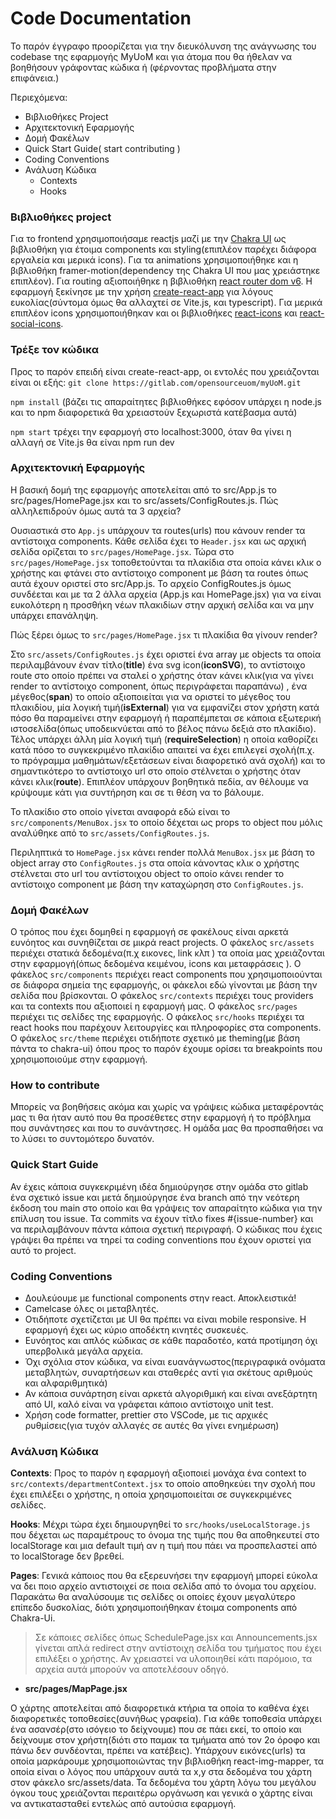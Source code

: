 # Code Documentation

Το παρόν έγγραφο προορίζεται για την διευκόλυνση της ανάγνωσης του codebase της εφαρμογής MyUoM και για άτομα που θα ήθελαν να βοηθήσουν γράφοντας κώδικα ή (φέρνοντας προβλήματα στην επιφάνεια.)

Περιεχόμενα:

- Βιβλιοθήκες Project
- Αρχιτεκτονική Εφαρμογής
- Δομή Φακέλων
- Quick Start Guide( start contributing )
- Coding Conventions
- Ανάλυση Κώδικα
  - Contexts
  - Hooks

### Βιβλιοθήκες project

Για το frontend χρησιμοποιήσαμε reactjs μαζί με την [Chakra UI](https://chakra-ui.com/) ως βιβλιοθήκη για έτοιμα components και styling(επιπλέον παρέχει διάφορα εργαλεία και μερικά icons).
Για τα animations χρησιμοποιήθηκε και η βιβλιοθήκη framer-motion(dependency της Chakra UI που μας χρειάστηκε επιπλέον). Για routing αξιοποιήθηκε η βιβλιοθήκη [react router dom v6](https://reactrouter.com/en/v6.3.0/getting-started/overview).
Η εφαρμογή ξεκίνησε με την χρήση [create-react-app](https://create-react-app.dev/) για λόγους ευκολίας(σύντομα όμως θα αλλαχτεί σε Vite.js, και typescript).
Για μερικά επιπλέον icons χρησιμοποιήθηκαν και οι βιβλιοθήκες [react-icons](https://react-icons.github.io/react-icons/) και [react-social-icons](https://www.npmjs.com/package/react-social-icons).

### Τρέξε τον κώδικα

Προς το παρόν επειδή είναι create-react-app, οι εντολές που χρειάζονται είναι οι εξής:
`git clone https://gitlab.com/opensourceuom/myUoM.git`

`npm install` (βάζει τις απαραίτητες βιβλιοθήκες εφόσον υπάρχει η node.js και το npm διαφορετικά θα χρειαστούν ξεχωριστά κατέβασμα αυτά)

`npm start` τρέχει την εφαρμογή στο localhost:3000, όταν θα γίνει η αλλαγή σε Vite.js θα είναι npm run dev

### Αρχιτεκτονική Εφαρμογής

Η βασική δομή της εφαρμογής αποτελείται από το src/App.js το src/pages/HomePage.jsx και το src/assets/ConfigRoutes.js.
Πώς αλληλεπιδρούν όμως αυτά τα 3 αρχεία?

Ουσιαστικά στο `App.js` υπάρχουν τα routes(urls) που κάνουν render τα αντίστοιχα components. Κάθε σελίδα έχει το `Header.jsx` και ως αρχική σελίδα ορίζεται το `src/pages/HomePage.jsx`. Τώρα στο `src/pages/HomePage.jsx` τοποθετούνται τα πλακίδια στα οποία κάνει κλικ ο χρήστης και φτάνει στο αντίστοιχο component με βάση τα routes όπως αυτά έχουν οριστεί στο src/App.js. Το αρχείο ConfigRoutes.js όμως συνδέεται και με τα 2 άλλα αρχεία (App.js και HomePage.jsx) για να είναι ευκολότερη η προσθήκη νέων πλακιδίων στην αρχική σελίδα και να μην υπάρχει επανάληψη.

Πώς ξέρει όμως το `src/pages/HomePage.jsx` τι πλακίδια θα γίνουν render?

Στο `src/assets/ConfigRoutes.js` έχει οριστεί ένα array με objects τα οποία περιλαμβάνουν έναν τίτλο(**title**) ένα svg icon(**iconSVG**), το αντίστοιχο route στο οποίο πρέπει να σταλεί ο χρήστης όταν κάνει κλικ(για να γίνει render το αντίστοιχο component, όπως περιγράφεται παραπάνω) , ένα μέγεθος(**span**) το οποίο αξιοποιείται για να οριστεί το μέγεθος του πλακιδίου, μία λογική τιμή(**isExternal**) για να εμφανίζει στον χρήστη κατά πόσο θα παραμείνει στην εφαρμογή ή παραπέμπεται σε κάποια εξωτερική ιστοσελίδα(όπως υποδεικνύεται από το βέλος πάνω δεξιά στο πλακίδιο). Τέλος υπάρχει άλλη μία λογική τιμή (**requireSelection**) η οποία καθορίζει κατά πόσο το συγκεκριμένο πλακίδιο απαιτεί να έχει επιλεγεί σχολή(π.χ. το πρόγραμμα μαθημάτων/εξετάσεων είναι διαφορετικό ανά σχολή) και το σημαντικότερο το αντίστοιχο url στο οποίο στέλνεται ο χρήστης όταν κάνει κλικ(**route**). Επιπλέον υπάρχουν βοηθητικά πεδία, αν θέλουμε να κρύψουμε κάτι για συντήρηση και σε τι θέση να το βάλουμε.

Το πλακίδιο στο οποίο γίνεται αναφορά εδώ είναι το `src/components/MenuBox.jsx` το οποίο δέχεται ως props το object που μόλις αναλύθηκε από το `src/assets/ConfigRoutes.js`.

Περιληπτικά το `HomePage.jsx` κάνει render πολλά `MenuBox.jsx` με βάση το object array στο `ConfigRoutes.js` στα οποία κάνοντας κλικ ο χρήστης στέλνεται στο url του αντίστοιχου object το οποίο κάνει render το αντίστοιχο component με βάση την καταχώρηση στο `ConfigRoutes.js`.

### Δομή Φακέλων

Ο τρόπος που έχει δομηθεί η εφαρμογή σε φακέλους είναι αρκετά ευνόητος και συνηθίζεται σε μικρά react projects.
Ο φάκελος `src/assets` περιέχει στατικά δεδομένα(π.χ εικονες, link κλπ ) τα οποία μας χρειάζονται στην εφαρμογή(όπως δεδομένα κειμένου, icons και μεταφράσεις ).
Ο φάκελος `src/components` περιέχει react components που χρησιμοποιούνται σε διάφορα σημεία της εφαρμογής, οι φάκελοι εδώ γίνονται με βάση την σελίδα που βρίσκονται.
Ο φάκελος `src/contexts` περιέχει τους providers και τα contexts που αξιοποιεί η εφαρμογή μας.
Ο φάκελος `src/pages` περιέχει τις σελίδες της εφαρμογής.
Ο φάκελος `src/hooks` περιέχει τα react hooks που παρέχουν λειτουργίες και πληροφορίες στα components.
Ο φάκελος `src/theme` περιέχει οτιδήποτε σχετικό με theming(με βάση πάντα το chakra-ui) όπου προς το παρόν έχουμε ορίσει τα breakpoints που χρησιμοποιούμε στην εφαρμογή.

### How to contribute

Μπορείς να βοηθήσεις ακόμα και χωρίς να γράψεις κώδικα μεταφέροντάς μας τι θα ήταν αυτό που θα προσέθετες στην εφαρμογή ή το πρόβλημα που συνάντησες και που το συνάντησες. Η ομάδα μας θα προσπαθήσει να το λύσει το συντομότερο δυνατόν.

### Quick Start Guide

Αν έχεις κάποια συγκεκριμένη ιδέα δημιούργησε στην ομάδα στο gitlab ένα σχετικό issue και μετά δημιούργησε ένα branch από την νεότερη έκδοση του main στο οποίο και θα γράψεις τον απαραίτητο κώδικα για την επίλυση του issue. Τα commits να έχουν τίτλο fixes #{issue-number} και να περιλαμβάνουν πάντα κάποια σχετική περιγραφή. Ο κώδικας που έχεις γράψει θα πρέπει να τηρεί τα coding conventions που έχουν οριστεί για αυτό το project.

### Coding Conventions

- Δουλεύουμε με functional components στην react. Αποκλειστικά!
- Camelcase όλες οι μεταβλητές.
- Οτιδήποτε σχετίζεται με UI θα πρέπει να είναι mobile responsive. Η εφαρμογή έχει ως κύριο αποδέκτη κινητές συσκευές.
- Ευνόητος και απλός κώδικας σε κάθε παραδοτέο, κατά προτίμηση όχι υπερβολικά μεγάλα αρχεία.
- Όχι σχόλια στον κώδικα, να είναι ευανάγνωστος(περιγραφικά ονόματα μεταβλητών, συναρτήσεων και σταθερές αντί για σκέτους αριθμούς και αλφαριθμητικά)
- Αν κάποια συνάρτηση είναι αρκετά αλγοριθμική και είναι ανεξάρτητη από UI, καλό είναι να γράφεται κάποιο αντίστοιχο unit test.
- Χρήση code formatter, prettier στο VSCode, με τις αρχικές ρυθμίσεις(για τυχόν αλλαγές σε αυτές θα γίνει ενημέρωση)

### Aνάλυση Κώδικα

**Contexts**: Προς το παρόν η εφαρμογή αξιοποιεί μονάχα ένα context to `src/contexts/departmentContext.jsx` το οποίο αποθηκεύει την σχολή που έχει επιλέξει ο χρήστης, η οποία χρησιμοποιείται σε συγκεκριμένες σελίδες.

**Hooks**: Μέχρι τώρα έχει δημιουργηθεί το `src/hooks/useLocalStorage.js` που δέχεται ως παραμέτρους το όνομα της τιμής που θα αποθηκευτεί στο localStorage και μια default τιμή αν η τιμή που πάει να προσπελαστεί από το localStorage δεν βρεθεί.

**Pages**:
Γενικά κάποιος που θα εξερευνήσει την εφαρμογή μπορεί εύκολα να δει ποιο αρχείο αντιστοιχεί σε ποια σελίδα από το όνομα του αρχείου. Παρακάτω θα αναλύσουμε τις σελίδες οι οποίες έχουν μεγαλύτερο επίπεδο δυσκολίας, διότι χρησιμοποιήθηκαν έτοιμα components από Chakra-Ui.

> Σε κάποιες σελίδες όπως SchedulePage.jsx και Announcements.jsx γίνεται απλά redirect στην αντίστοιχη σελίδα του τμήματος που έχει επιλέξει ο χρήστης. Αν χρειαστεί να υλοποιηθεί κάτι παρόμοιο, τα αρχεία αυτά μπορούν να αποτελέσουν οδηγό.

- **src/pages/MapPage.jsx**

Ο χάρτης αποτελείται από διαφορετικά κτήρια τα οποία το καθένα έχει διαφορετικές τοποθεσίες(συνήθως γραφεία). Για κάθε τοποθεσία υπάρχει ένα ασανσέρ(στο ισόγειο το δείχνουμε) που σε πάει εκεί, το οποίο και δείχνουμε στον χρήστη(διότι στο παμακ τα τμήματα από τον 2ο όροφο και πάνω δεν συνδέονται, πρέπει να κατέβεις). Υπάρχουν εικόνες(urls) τα οποία μαρκάρουμε χρησιμοποιώντας την βιβλιοθήκη react-img-mapper, τα οποία είναι ο λόγος που υπάρχουν αυτά τα x,y στα δεδομένα του χάρτη στον φάκελο src/assets/data.
Τα δεδομένα του χάρτη λόγω του μεγάλου όγκου τους χρειάζονται περαιτέρω οργάνωση και γενικά ο χάρτης είναι να αντικατασταθεί εντελώς από αυτούσια εφαρμογή.
